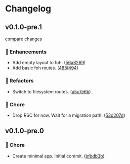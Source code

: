 # Changelog


## v0.1.0-pre.1

[compare changes](https://github.com/haus23/tipprunde/compare/v0.1.0-pre.0...v0.1.0-pre.1)

### 🚀 Enhancements

- Add empty layout to foh. ([56a8269](https://github.com/haus23/tipprunde/commit/56a8269))
- Add basic foh routes. ([485f494](https://github.com/haus23/tipprunde/commit/485f494))

### 💅 Refactors

- Switch to filesystem routes. ([a5c7e6b](https://github.com/haus23/tipprunde/commit/a5c7e6b))

### 🏡 Chore

- Drop RSC for now. Wait for a migration path. ([53d207d](https://github.com/haus23/tipprunde/commit/53d207d))

## v0.1.0-pre.0


### 🏡 Chore

- Create minimal app. Initial commit. ([bfbdb3b](https://github.com/haus23/tipprunde/commit/bfbdb3b))


